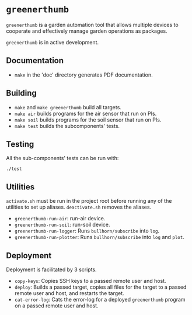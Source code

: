 # `greenerthumb`

`greenerthumb` is a garden automation tool that allows multiple devices to
cooperate and effectively manage garden operations as packages.

`greenerthumb` is in active development.

## Documentation

* `make` in the 'doc' directory generates PDF documentation.

## Building

* `make` and `make greenerthumb` build all targets.
* `make air` builds programs for the air sensor that run on PIs.
* `make soil` builds programs for the soil sensor that run on PIs.
* `make test` builds the subcomponents' tests.

## Testing

All the sub-components' tests can be run with:

```
./test
```

## Utilities

`activate.sh` must be run in the project root before running any of the
utilities to set up aliases. `deactivate.sh` removes the aliases.

* `greenerthumb-run-air`: run-air device.
* `greenerthumb-run-soil`: run-soil device.
* `greenerthumb-run-logger`: Runs `bullhorn/subscribe` into `log`.
* `greenerthumb-run-plotter`: Runs `bullhorn/subscribe` into `log` and `plot`.

## Deployment

Deployment is facilitated by 3 scripts.

* `copy-keys`: Copies SSH keys to a passed remote user and host.
* `deploy`: Builds a passed target, copies all files for the target to a passed
  remote user and host, and restarts the target.
* `cat-error-log`: Cats the error-log for a deployed `greenerthumb` program on a
  passed remote user and host.

